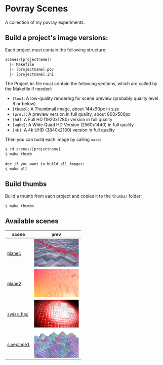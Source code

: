 Povray Scenes
================

A collection of my povray experiments.

Build a project's image versions:
-------------------------------------

Each project must contain the following structure:

```
scenes/[projectname]/
  |- Makefile
  |- [projectname].pov
  |- [projectname].ini
```

The Project ini file must contain the following sections, which are called by the Makefile if needed:

* `[low]`: A low-quality rendering for scene preview (probably quality level 8 or below)
* `[thumb]`: A Thumbnail image, about 144x90px in size
* `[prev]`: A preview version in full quality, about 800x500px 
* `[hd]`: A Full HD (1920x1280) version in full quality
* `[wqhd]`: A Wide Quad HD Version (2560x1440) in full quality
* `[4k]`: A 4k UHD (3840x2160) version in full quality

Then you can build each image by calling `make`:

```
$ cd scenes/[projectname]
$ make thumb

#or if you want to build all images:
$ make all
```

Build thumbs
--------------

Build a thumb from each project and copies it to the `thumbs/` folder:

`$ make thumbs`


Available scenes
-----------------

| scene | prev |
|-------|------|
|[plane1](scenes/plane1/plane1.pov) |![Box Plane 1](thumbs/plane1-thumb.png)|
|[plane2](scenes/plane2/plane2.pov) |![Box Plane 2](thumbs/plane2-thumb.png)|
|[swiss_flag](scenes/swiss_flag/swiss_flag.pov) |![Swiss Flag](thumbs/swiss_flag-thumb.png)|
|[sineplane1](scenes/sineplane1/sineplane1.pov) |![Sine Plane 1](thumbs/sineplane1-thumb.png)|

